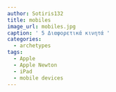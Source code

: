 ```yaml
---
author: Sotiris132
title: mobiles
image_url: mobiles.jpg
caption: ' 5 Διαφορετικά κινητά '
categories:
  - archetypes
tags:
  - Apple
  - Apple Newton
  - iPad
  - mobile devices
---
```

